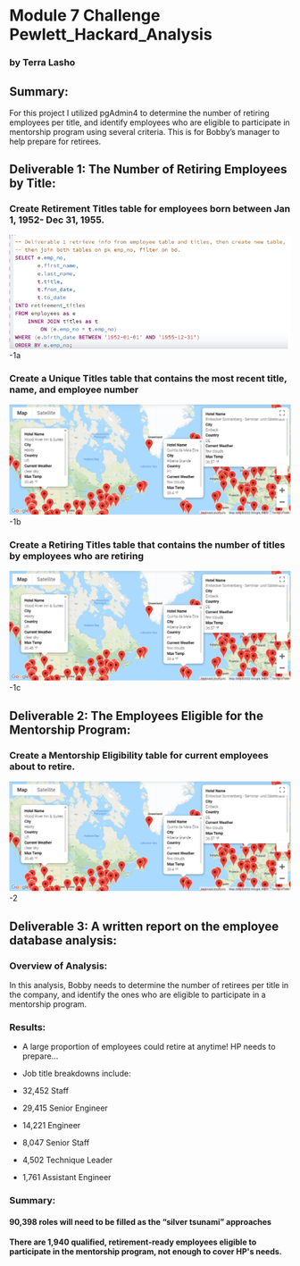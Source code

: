# Module 7 Challenge Pewlett_Hackard_Analysis
### by Terra Lasho 

## Summary: 
For this project I utilized pgAdmin4 to determine the number of retiring employees per title, and identify employees who are eligible to participate in mentorship program using several criteria.  This is for Bobby’s manager to help prepare for retirees.
## Deliverable 1: The Number of Retiring Employees by Title:
### Create Retirement Titles table for employees born between Jan 1, 1952- Dec 31, 1955.
![](https://github.com/Beetleee/Pewlett_Hackard_Analysis/blob/main/Data/Deliverable%201a.png) -1a
### Create a Unique Titles table that contains the most recent title, name, and employee number
![](https://github.com/Beetleee/World_Weather_Analysis/blob/main/Vacation_Search/WeatherPy_vacation_map.png) -1b
### Create a Retiring Titles table that contains the number of titles by employees who are retiring
![](https://github.com/Beetleee/World_Weather_Analysis/blob/main/Vacation_Search/WeatherPy_vacation_map.png) -1c
## Deliverable 2: The Employees Eligible for the Mentorship Program:
### Create a Mentorship Eligibility table for current employees about to retire.
![](https://github.com/Beetleee/World_Weather_Analysis/blob/main/Vacation_Search/WeatherPy_vacation_map.png) -2
## Deliverable 3: A written report on the employee database analysis:
### Overview of Analysis:
In this analysis, Bobby needs to determine the number of retirees per title in the company, and identify the ones who are eligible to participate in a mentorship program.
### Results:
-	A large proportion of employees could retire at anytime! HP needs to prepare...
-	Job title breakdowns include:

- 32,452 Staff
- 29,415 Senior Engineer
- 14,221 Engineer
- 8,047 Senior Staff
- 4,502 Technique Leader
- 1,761 Assistant Engineer
### Summary:
#### 90,398 roles will need to be filled as the “silver tsunami” approaches
#### There are 1,940 qualified, retirement-ready employees eligible to participate in the mentorship program, not enough to cover HP's needs.
